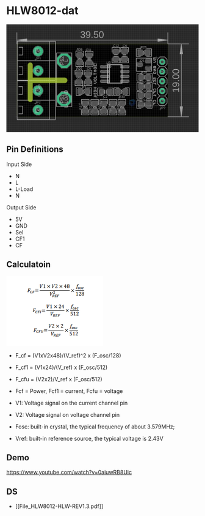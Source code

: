 
# HLW8012-dat 

![](2023-10-24-12-20-00.png)

## Pin Definitions 

Input Side 

- N
- L
- L-Load
- N



Output Side 

- 5V
- GND
- Sel 
- CF1
- CF

## Calculatoin 

![](2023-10-24-12-28-02.png)

* F_cf  = (V1xV2x48)/(V_ref)^2 x (F_osc/128)
* F_cf1 = (V1x24)/(V_ref)      x (F_osc/512)
* F_cfu = (V2x2)/V_ref         x (F_osc/512)


* Fcf = Power, Fcf1 = current, Fcfu = voltage
* V1: Voltage signal on the current channel pin
* V2: Voltage signal on voltage channel pin
* Fosc: built-in crystal, the typical frequency of about 3.579MHz;
* Vref: built-in reference source, the typical voltage is 2.43V



## Demo 

https://www.youtube.com/watch?v=0aiuwRB8Uic


## DS

- [[File_HLW8012-HLW-REV1.3.pdf]]